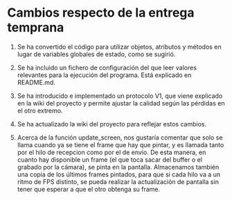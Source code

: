 # Cambios respecto de la entrega temprana

1. Se ha convertido el código para utilizar objetos, atributos y métodos
en lugar de variables globales de estado, como se sugirió.

2. Se ha incluido un fichero de configuración del que leer valores relevantes
para la ejecución del programa. Está explicado en README.md.

3. Se ha introducido e implementado un protocolo V1, que viene explicado en la
wiki del proyecto y permite ajustar la calidad según las pérdidas en el otro
extremo.

4. Se ha actualizado la wiki del proyecto para reflejar estos cambios.

5. Acerca de la función update_screen, nos gustaría comentar que solo se llama
cuando ya se tiene el frame que hay que pintar, y es llamada tanto por el hilo
de recepcion como por el de envío. De esta manera, en cuanto hay disponible
un frame (el que toca sacar del buffer o el grabado por la cámara), se pinta
en la pantalla. Almacenamos también una copia de los últimos frames pintados,
para que si cada hilo va a un ritmo de FPS distinto, se pueda realizar la
actualización de pantalla sin tener que esperar a que el otro obtenga su frame.